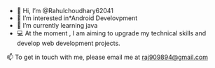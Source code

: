 - 👋 Hi, I’m @Rahulchoudhary62041
- 👀 I’m interested in*Android Develovpment
- 🌱 I’m currently learning java
- 💻 At the moment , I am aiming to upgrade my technical skills and develop web development projects.

📫 To get in touch with me, please email me at raj909894@gmail.com

